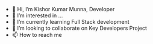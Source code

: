 - 👋 Hi, I’m Kishor Kumar Munna, Developer
- 👀 I’m interested in ...
- 🌱 I’m currently learning Full Stack development
- 💞️ I’m looking to collaborate on Key Developers Project
- 📫 How to reach me 

<!---
kishorkankworld/kishorkankworld is a ✨ special ✨ repository because its `README.md` (this file) appears on your GitHub profile.
You can click the Preview link to take a look at your changes.
--->
